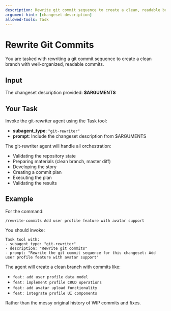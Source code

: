```yaml
---
description: Rewrite git commit sequence to create a clean, readable branch
argument-hint: [changeset-description]
allowed-tools: Task
---
```


# Rewrite Git Commits

You are tasked with rewriting a git commit sequence to create a clean branch with well-organized, readable commits.

## Input

The changeset description provided: **$ARGUMENTS**

## Your Task

Invoke the git-rewriter agent using the Task tool:

- **subagent_type**: `"git-rewriter"`
- **prompt**: Include the changeset description from $ARGUMENTS

The git-rewriter agent will handle all orchestration:
- Validating the repository state
- Preparing materials (clean branch, master diff)
- Developing the story
- Creating a commit plan
- Executing the plan
- Validating the results

## Example

For the command:
```
/rewrite-commits Add user profile feature with avatar support
```

You should invoke:
```
Task tool with:
- subagent_type: "git-rewriter"
- description: "Rewrite git commits"
- prompt: "Rewrite the git commit sequence for this changeset: Add user profile feature with avatar support"
```

The agent will create a clean branch with commits like:
- `feat: add user profile data model`
- `feat: implement profile CRUD operations`
- `feat: add avatar upload functionality`
- `feat: integrate profile UI components`

Rather than the messy original history of WIP commits and fixes.
